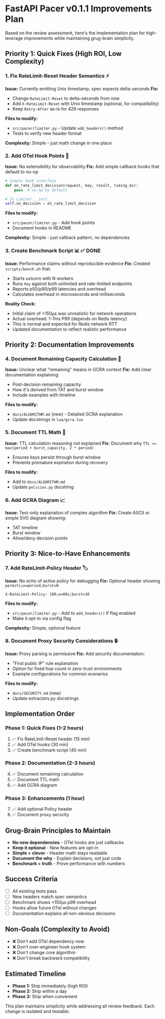 # FastAPI Pacer v0.1.1 Improvements Plan

Based on the review assessment, here's the implementation plan for high-leverage improvements while maintaining grug-brain simplicity.

## Priority 1: Quick Fixes (High ROI, Low Complexity)

### 1. Fix RateLimit-Reset Header Semantics ⚡
**Issue:** Currently emitting Unix timestamp, spec expects delta-seconds
**Fix:** 
- Change `RateLimit-Reset` to delta-seconds from now
- Add `X-RateLimit-Reset` with Unix timestamp (optional, for compatibility)
- Keep `Retry-After` as-is for 429 responses

**Files to modify:**
- `src/pacer/limiter.py` - Update `add_headers()` method
- Tests to verify new header format

**Complexity:** Simple - just math change in one place

### 2. Add OTel Hook Points 🔌
**Issue:** No extensibility for observability
**Fix:** Add simple callback hooks that default to no-op
```python
# Simple hook interface
def on_rate_limit_decision(request, key, result, timing_ms):
    pass  # no-op by default

# In Limiter.__init__
self.on_decision = on_rate_limit_decision
```

**Files to modify:**
- `src/pacer/limiter.py` - Add hook points
- Document hooks in README

**Complexity:** Simple - just callback pattern, no dependencies

### 3. Create Benchmark Script 📊 ✅ DONE
**Issue:** Performance claims without reproducible evidence
**Fix:** Created `scripts/bench.sh` that:
- Starts uvicorn with N workers
- Runs `hey` against both unlimited and rate-limited endpoints
- Reports p50/p90/p99 latencies and overhead
- Calculates overhead in microseconds and milliseconds

**Reality Check:** 
- Initial claim of <150μs was unrealistic for network operations
- Actual overhead: 1-7ms P99 (depends on Redis latency)
- This is normal and expected for Redis network RTT
- Updated documentation to reflect realistic performance

## Priority 2: Documentation Improvements

### 4. Document Remaining Capacity Calculation 📝
**Issue:** Unclear what "remaining" means in GCRA context
**Fix:** Add clear documentation explaining:
- Post-decision remaining capacity
- How it's derived from TAT and burst window
- Include examples with timeline

**Files to modify:**
- `docs/ALGORITHM.md` (new) - Detailed GCRA explanation
- Update docstrings in `lua/gcra.lua`

### 5. Document TTL Math 🧮
**Issue:** TTL calculation reasoning not explained
**Fix:** Document why `TTL >= max(period + burst_capacity, 2 * period)`
- Ensures keys persist through burst window
- Prevents premature expiration during recovery

**Files to modify:**
- Add to `docs/ALGORITHM.md`
- Update `policies.py` docstring

### 6. Add GCRA Diagram 📈
**Issue:** Text-only explanation of complex algorithm
**Fix:** Create ASCII or simple SVG diagram showing:
- TAT timeline
- Burst window
- Allow/deny decision points

## Priority 3: Nice-to-Have Enhancements

### 7. Add RateLimit-Policy Header 🏷️
**Issue:** No echo of active policy for debugging
**Fix:** Optional header showing `permits;w=period;burst=N`
```
X-RateLimit-Policy: 100;w=60s;burst=10
```

**Files to modify:**
- `src/pacer/limiter.py` - Add to `add_headers()` if flag enabled
- Make it opt-in via config flag

**Complexity:** Simple, optional feature

### 8. Document Proxy Security Considerations 🔒
**Issue:** Proxy parsing is permissive
**Fix:** Add security documentation:
- "First public IP" rule explanation
- Option for fixed hop count in zero-trust environments
- Example configurations for common scenarios

**Files to modify:**
- `docs/SECURITY.md` (new)
- Update extractors.py docstrings

## Implementation Order

### Phase 1: Quick Fixes (1-2 hours)
1. ✅ Fix RateLimit-Reset header (15 min)
2. ✅ Add OTel hooks (30 min)
3. ✅ Create benchmark script (45 min)

### Phase 2: Documentation (2-3 hours)
4. ✅ Document remaining calculation
5. ✅ Document TTL math
6. ✅ Add GCRA diagram

### Phase 3: Enhancements (1 hour)
7. ✅ Add optional Policy header
8. ✅ Document proxy security

## Grug-Brain Principles to Maintain

- **No new dependencies** - OTel hooks are just callbacks
- **Keep it optional** - New features are opt-in
- **Simple > clever** - Header math stays readable
- **Document the why** - Explain decisions, not just code
- **Benchmark = truth** - Prove performance with numbers

## Success Criteria

- [ ] All existing tests pass
- [ ] New headers match spec semantics
- [ ] Benchmark shows <150μs p99 overhead
- [ ] Hooks allow future OTel without changes
- [ ] Documentation explains all non-obvious decisions

## Non-Goals (Complexity to Avoid)

- ❌ Don't add OTel dependency now
- ❌ Don't over-engineer hook system
- ❌ Don't change core algorithm
- ❌ Don't break backward compatibility

## Estimated Timeline

- **Phase 1:** Ship immediately (high ROI)
- **Phase 2:** Ship within a day
- **Phase 3:** Ship when convenient

This plan maintains simplicity while addressing all review feedback. Each change is isolated and testable.